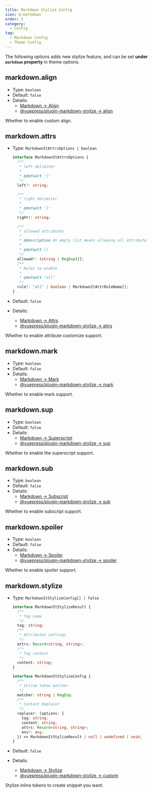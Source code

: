 ```yaml
---
title: Markdown Stylize Config
icon: b:markdown
order: 3
category:
  - Config
tag:
  - Markdown Config
  - Theme Config
---
```


The following options adds new stylize feature, and can be set **under `markdown` property** in theme options.

## markdown.align

- Type: `boolean`
- Default: `false`
- Details:
  - [Markdown → Align](../../guide/markdown/stylize/align.md)
  - [@vuepress/plugin-markdown-stylize → align][align]

Whether to enable custom align.

## markdown.attrs

- Type: `MarkdownItAttrsOptions | boolean`

  ```ts
  interface MarkdownItAttrsOptions {
    /**
     * left delimiter
     *
     * @default '{'
     */
    left?: string;

    /**
     * right delimiter
     *
     * @default '}'
     */
    right?: string;

    /**
     * allowed attributes
     *
     * @description An empty list means allowing all attribute
     *
     * @default []
     */
    allowed?: (string | RegExp)[];
    /**
     * Rules to enable
     *
     * @default "all"
     */
    rule?: "all" | boolean | MarkdownItAttrRuleName[];
  }
  ```

- Default: `false`
- Details:
  - [Markdown → Attrs](../../guide/markdown/stylize/attrs.md)
  - [@vuepress/plugin-markdown-stylize → attrs][attrs]

Whether to enable attribute customize support.

## markdown.mark

- Type: `boolean`
- Default: `false`
- Details:
  - [Markdown → Mark](../../guide/markdown/stylize/mark.md)
  - [@vuepress/plugin-markdown-stylize → mark][mark]

Whether to enable mark support.

## markdown.sup

- Type: `boolean`
- Default: `false`
- Details:
  - [Markdown → Superscript](../../guide/markdown/stylize/sup-sub.md)
  - [@vuepress/plugin-markdown-stylize → sup][sup]

Whether to enable the superscript support.

## markdown.sub

- Type: `boolean`
- Default: `false`
- Details:
  - [Markdown → Subscript](../../guide/markdown/stylize/sup-sub.md)
  - [@vuepress/plugin-markdown-stylize → sub][sub]

Whether to enable subscript support.

## markdown.spoiler

- Type: `boolean`
- Default: `false`
- Details:
  - [Markdown → Spoiler](../../guide/markdown/stylize/spoiler.md)
  - [@vuepress/plugin-markdown-stylize → spoiler][spoiler]

Whether to enable spoiler support.

## markdown.stylize

- Type: `MarkdownItStylizeConfig[] | false`

  ```ts
  interface MarkdownItStylizeResult {
    /**
     * Tag name
     */
    tag: string;
    /**
     * Attributes settings
     */
    attrs: Record<string, string>;
    /**
     * Tag content
     */
    content: string;
  }

  interface MarkdownItStylizeConfig {
    /**
     * Inline token matcher
     */
    matcher: string | RegExp;
    /**
     * Content Replacer
     */
    replacer: (options: {
      tag: string;
      content: string;
      attrs: Record<string, string>;
      env?: any;
    }) => MarkdownItStylizeResult | null | undefined | void;
  }
  ```

- Default: `false`
- Details:
  - [Markdown → Stylize](../../guide/markdown/stylize/stylize.md)
  - [@vuepress/plugin-markdown-stylize → custom][stylize]

Stylize inline tokens to create snippet you want.

[align]: https://ecosystem.vuejs.press/plugins/markdown/markdown-stylize.html#align
[attrs]: https://ecosystem.vuejs.press/plugins/markdown/markdown-stylize.html#attrs
[mark]: https://ecosystem.vuejs.press/plugins/markdown/markdown-stylize.html#mark
[sup]: https://ecosystem.vuejs.press/plugins/markdown/markdown-stylize.html#sup
[sub]: https://ecosystem.vuejs.press/plugins/markdown/markdown-stylize.html#sub
[spoiler]: https://ecosystem.vuejs.press/plugins/markdown/markdown-stylize.html#spoiler
[stylize]: https://ecosystem.vuejs.press/plugins/markdown/markdown-stylize.html#custom
